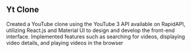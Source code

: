 ## Yt Clone

Created a YouTube clone using the YouTube 3 API available on RapidAPI, utilizing React.js and Material UI
to design and develop the front-end interface. Implemented features such as searching for videos,
displaying video details, and playing videos in the browser

